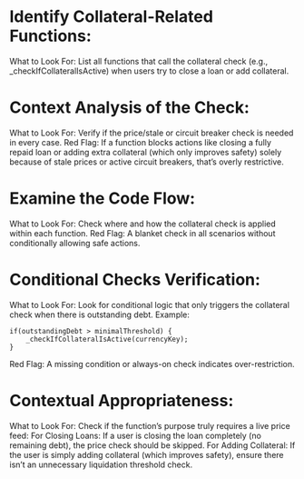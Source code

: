 
# Identify Collateral-Related Functions:

What to Look For:
List all functions that call the collateral check (e.g., _checkIfCollateralIsActive) when users try to close a loan or add collateral.

# Context Analysis of the Check:
What to Look For:
Verify if the price/stale or circuit breaker check is needed in every case.
Red Flag:
If a function blocks actions like closing a fully repaid loan or adding extra collateral (which only improves safety) solely because of stale prices or active circuit breakers, that’s overly restrictive.

# Examine the Code Flow:

What to Look For:
Check where and how the collateral check is applied within each function.
Red Flag:
A blanket check in all scenarios without conditionally allowing safe actions.

# Conditional Checks Verification:

What to Look For:
Look for conditional logic that only triggers the collateral check when there is outstanding debt.
Example:
```solidity
if(outstandingDebt > minimalThreshold) {
    _checkIfCollateralIsActive(currencyKey);
}
```
Red Flag:
A missing condition or always-on check indicates over-restriction.

# Contextual Appropriateness:

What to Look For:
Check if the function’s purpose truly requires a live price feed:
For Closing Loans: If a user is closing the loan completely (no remaining debt), the price check should be skipped.
For Adding Collateral: If the user is simply adding collateral (which improves safety), ensure there isn’t an unnecessary liquidation threshold check.
